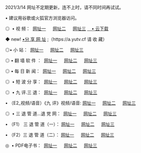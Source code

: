 <p>2021/3/14 网址不定期更新，连不上时，请不同时间再试试。
<p>• 建议用谷歌或火狐官方浏览器访问。
<p>◎  • 视 频： 
<a href="http://hgn.guitarhaven.com/" target="_blank">网址一</a> 　 
<a href="http://hsk.guitarhaven.com/" target="_blank">网址二</a> 　 
<a href="http://hsk.guitarhaven.com/b.html" target="_blank">网址三</a>
<a href="https://yadi.sk/d/d0sUeAOpal3njw" target="_blank">　• 云下载 </a></p>
<p>◆ new! <a href="http://hpl.guitarhaven.com/a.html">•分 享 网 址</a> ;（https://a.yutv.cf 请 收 藏） </p>

<p>◎•  小 站：  
<a href="http://hgn.guitarhaven.com/f.html" target="_blank">网址一</a> 　 
<a href="http://hsk.guitarhaven.com/h.html" target="_blank">网址二</a> 　 
<a href="http://hsk.guitarhaven.com/k/" target="_blank">网址三</a></p><p>

<p>◎  • 翻 墙 软 件 ：  
<a href="http://hgn.guitarhaven.com/ff/" target="_blank">网址一</a> 　 
<a href="http://hsk.guitarhaven.com/s/read/a1_nd.html" target="_blank">网址二</a> 　 
<a href="http://hsk.guitarhaven.com/ff/index.html" target="_blank">网址三</a></p>
<p>◎  • 每 日 新 闻：  
<a href="http://hgn.guitarhaven.com/day/" target="_blank">网址一</a> 　 
<a href="http://hsk.guitarhaven.com/day/" target="_blank">网址二</a> 　 
<a href="http://hsk.guitarhaven.com/day/index.html" target="_blank">网址三</a></p>
<p>◎   • 短 波 分 享：  
<a href="http://hgn.guitarhaven.com/h/" target="_blank">网址一</a> 　 
<a href="http://hsk.guitarhaven.com/h/" target="_blank">网址二</a> 　 
<a href="http://hsk.guitarhaven.com/h/index.html" target="_blank">网址三</a></p>
<p>◎   • 九 评.三 退：  
<a href="http://hgn.guitarhaven.com/t/" target="_blank">网址一</a> 　 
<a href="http://hsk.guitarhaven.com/v2/index.html" target="_blank">网址二</a> 　 
<a href="http://hsk.guitarhaven.com/tt/index.html" target="_blank">网址三</a> 　</p>
<p>  • （E2_视频/语音）《九 评》视频/语音: 
<a href="http://hgn.guitarhaven.com/7738.html" target="_blank">网址一</a> 　 
<a href="http://hsk.guitarhaven.com/7614.html" target="_blank">网址二</a> 　 
<a href="http://hsk.guitarhaven.com/7633.html" target="_blank">网址三</a></p>
<p>◎   • 三 退 管 道...退 党 网：  
<a href="http://hgn.guitarhaven.com/go/td1.html" target="_blank">网址一</a> 　 
<a href="http://hsk.guitarhaven.com/go/td2.html" target="_blank">网址二</a> 　 
<a href="http://hsk.guitarhaven.com/go/td3.html" target="_blank">网址三</a></p>
<p>  • （F1） 三 退 管 道（一）： 
<a href="http://hgn.guitarhaven.com/dd/" target="_blank">网址一</a> 　 
<a href="http://hsk.guitarhaven.com/s/read/a1_tdx.html" target="_blank">网址二</a> 　 
<a href="http://hsk.guitarhaven.com/dd/" target="_blank">网址三</a></p>
<p>  • （F2）三 退 管 道（二）： 
<a href="http://hsk.guitarhaven.com/d/" target="_blank">网址一</a> 　 
<a href="http://hgn.guitarhaven.com/d/index.html" target="_blank">网址二</a> 　 
<a href="http://hsk.guitarhaven.com/d/" target="_blank">网址三</a></p>
<p>◎   • PDF电子书：  
<a href="http://hgn.guitarhaven.com/p/" target="_blank">网址一</a> 　 
<a href="http://hsk.guitarhaven.com/p/index.html" target="_blank">网址二</a> 　 
<a href="http://hsk.guitarhaven.com/p/" target="_blank">网址三</a></p>
